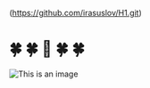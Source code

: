 (https://github.com/irasuslov/H1.git)
# :four_leaf_clover: :four_leaf_clover: :sunflower: :four_leaf_clover: :four_leaf_clover: #
![This is an image](https://www.lighting.co.il/glow/%D7%A4%D7%A8%D7%95%D7%99%D7%99%D7%A7%D7%98%D7%99%D7%9D/%D7%98%D7%99%D7%99%D7%9C%D7%AA_%D7%A7%D7%A8%D7%99%D7%AA_%D7%99%D7%9D)

